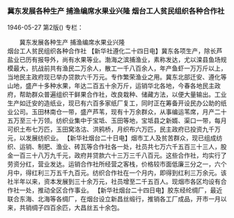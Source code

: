 ### 冀东发展各种生产  捕渔编席水果业兴隆  烟台工人贫民组织各种合作社

1946-05-27
第2版()
专栏：

　　冀东发展各种生产
    捕渔编席水果业兴隆           
    烟台工人贫民组织各种合作社
    【新华社遵化二十四日电】冀东各项生产，除长芦盐业已历有报导外，尚有水果等业。渤海之滨捕渔业，素称发达，尤以滦县鱼场规模最大，抗战前共有渔民二万余人，散工一千八百余人，年产鱼虾一万万斤以上，当地民主政府现已举办贷款六千万元。专作繁荣渔业之用。冀东北部迁安、遵化等山地，盛产十多种水果，年达二百五十余万斤，运销华北各地，今春各地民主政府，帮助群众普遍组织干鲜果合作社，改良栽种、储藏方法，以便大量输出。工业生产如迁安的造纸业，现已有六百多家纸厂复工，同时正在筹备开设民办公助的纸业公司。玉田林南仓一带，盛产芦苇，现有十万余群众，从事编运苇席，月产二十五万至三十万领。纺织业集中于宝坻、玉田等地，宝坻县之新婿、渠口一带，每月可织土布七万匹，玉田窝洛沽、洪鸦桥，月织布六万匹，民主政府已投资九千万元，以发展纺织业。
    【新华社烟台二十日电】烟市工人及贫苦群众，现已组成纺织、运销、制肥、渔业、砖瓦等合作社各一处，社员共七万六千五百三十三人，股金一百三十八万九千元，政府并贷款六十三万三千八百元。这些合作社，均实行了劳资分红，营业发达。运销合作社所经营之客栈，价格较市面低廉三分之一，六个月中，得红利三万五千九百元。纺织合作社在一个月内，即得到红利三万余元。该社半年以来，资本发展到三十余万元，社员增至二千五百人。现烟市各区均设有合作社一处，推动全区合作事业。
    【新华社烟台二十四日电】胶东经纶绸厂，最近联合东海、北海等各绸厂，在烟台设立新昌丝缎行，推销各工厂成品，开市一月以来，共销绸子四百余匹，大昌丝五十余包。
